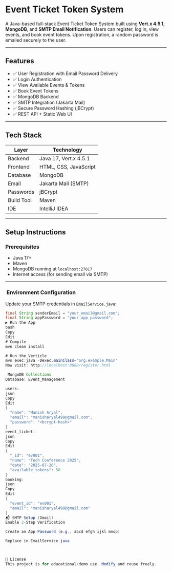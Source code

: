 #  Event Ticket Token System

A Java-based full-stack Event Ticket Token System built using **Vert.x 4.5.1**, **MongoDB**, and **SMTP Email Notification**. Users can register, log in, view events, and book event tokens. Upon registration, a random password is emailed securely to the user.

---

##  Features

- ✅ User Registration with Email Password Delivery
- ✅ Login Authentication
- ✅ View Available Events & Tokens
- ✅ Book Event Tokens
- ✅ MongoDB Backend
- ✅ SMTP Integration (Jakarta Mail)
- ✅ Secure Password Hashing (jBCrypt)
- ✅ REST API + Static Web UI

---

##  Tech Stack

| Layer       | Technology                      |
|-------------|----------------------------------|
| Backend     | Java 17, Vert.x 4.5.1           |
| Frontend    | HTML, CSS, JavaScript           |
| Database    | MongoDB                         |
| Email       | Jakarta Mail (SMTP)             |
| Passwords   | jBCrypt                         |
| Build Tool  | Maven                           |
| IDE         | IntelliJ IDEA                   |

---



## Setup Instructions

###  Prerequisites

- Java 17+
- Maven
- MongoDB running at `localhost:27017`
- Internet access (for sending email via SMTP)

---

### ️ Environment Configuration

Update your SMTP credentials in `EmailService.java`:

```java
final String senderEmail = "your_email@gmail.com";
final String appPassword = "your_app_password";
▶ Run the App
bash
Copy
Edit
# Compile
mvn clean install

# Run the Verticle
mvn exec:java -Dexec.mainClass="org.example.Main"
Now visit: http://localhost:8888/register.html

 MongoDB Collections
Database: Event_Management

users:
json
Copy
Edit
{
  "name": "Manish Aryal",
  "email": "manisharyal490@gmail.com",
  "password": "<bcrypt-hash>"
}
event_ticket:
json
Copy
Edit
{
  "_id": "ev001",
  "name": "Tech Conference 2025",
  "date": "2025-07-20",
  "available_tokens": 50
}
booking:
json
Copy
Edit
{
  "event_id": "ev001",
  "email": "manisharyal490@gmail.com"
}
📬 SMTP Setup (Gmail)
Enable 2-Step Verification

Create an App Password (e.g., abcd efgh ijkl mnop)

Replace in EmailService.java



📄 License
This project is for educational/demo use. Modify and reuse freely.

    